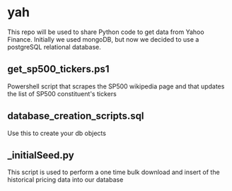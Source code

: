 # yah

This repo will be used to share Python code to get data from Yahoo Finance. Initially we used mongoDB, but now we decided to use a postgreSQL relational database.

## get_sp500_tickers.ps1

Powershell script that scrapes the SP500 wikipedia page and that updates the list of SP500 constituent's tickers

## database_creation_scripts.sql

Use this to create your db objects

## _initialSeed.py

This script is used to perform a one time bulk download and insert of the historical pricing data into our database

